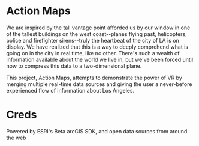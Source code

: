 # Action Maps

We are inspired by the tall vantage point afforded us by our window in one of the tallest buildings on the west coast--planes flying past, helicopters, police and firefighter sirens--truly the heartbeat of the city of LA is on display. We have realized that this is a way to deeply comprehend what is going on in the city in real time, like no other. There's such a wealth of information available about the world we live in, but we've been forced until now to compress this data to a two-dimensional plane. 

This project, Action Maps, attempts to demonstrate the power of VR by merging multiple real-time data sources and giving the user a never-before experienced flow of information about Los Angeles.

# Creds

Powered by ESRI's Beta arcGIS SDK, and open data sources from around the web